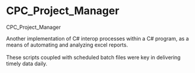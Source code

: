 # CPC_Project_Manager
CPC_Project_Manager

Another implementation of C# interop processes within a C# program, as a means of automating and analyzing excel reports.
<br><br>
These scripts coupled with scheduled batch files were key in delivering timely data daily.
